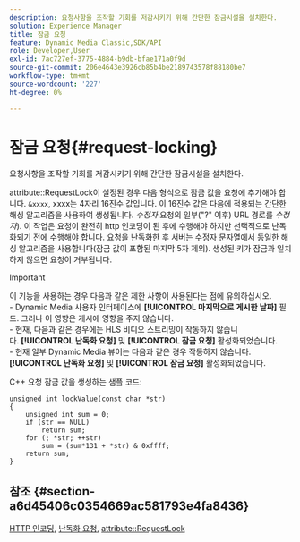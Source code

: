 ```yaml
---
description: 요청사항을 조작할 기회를 저감시키기 위해 간단한 잠금시설을 설치한다.
solution: Experience Manager
title: 잠금 요청
feature: Dynamic Media Classic,SDK/API
role: Developer,User
exl-id: 7ac727ef-3775-4884-b9db-bfae171a0f9d
source-git-commit: 206e4643e3926cb85b4be2189743578f88180be7
workflow-type: tm+mt
source-wordcount: '227'
ht-degree: 0%

---
```


# 잠금 요청{#request-locking}

요청사항을 조작할 기회를 저감시키기 위해 간단한 잠금시설을 설치한다.

attribute::RequestLock이 설정된 경우 다음 형식으로 잠금 값을 요청에 추가해야 합니다. `&xxxx`, xxxx는 4자리 16진수 값입니다. 이 16진수 값은 다음에 적용되는 간단한 해싱 알고리즘을 사용하여 생성됩니다. *수정자* 요청의 일부(&quot;?&quot; 이후) URL 경로를 *수정자*). 이 작업은 요청이 완전히 http 인코딩이 된 후에 수행해야 하지만 선택적으로 난독화되기 전에 수행해야 합니다. 요청을 난독화한 후 서버는 수정자 문자열에서 동일한 해싱 알고리즘을 사용합니다(잠금 값이 포함된 마지막 5자 제외). 생성된 키가 잠금과 일치하지 않으면 요청이 거부됩니다.

>[!IMPORTANT]
>
>이 기능을 사용하는 경우 다음과 같은 제한 사항이 사용된다는 점에 유의하십시오.<br>- Dynamic Media 사용자 인터페이스에 **[!UICONTROL 마지막으로 게시한 날짜]** 필드. 그러나 이 영향은 게시에 영향을 주지 않습니다.<br>- 현재, 다음과 같은 경우에는 HLS 비디오 스트리밍이 작동하지 않습니다. **[!UICONTROL 난독화 요청]** 및 **[!UICONTROL 잠금 요청]** 활성화되었습니다.<br>- 현재 일부 Dynamic Media 뷰어는 다음과 같은 경우 작동하지 않습니다. **[!UICONTROL 난독화 요청]** 및 **[!UICONTROL 잠금 요청]** 활성화되었습니다.

C++ 요청 잠금 값을 생성하는 샘플 코드:

```
unsigned int lockValue(const char *str) 
{ 
    unsigned int sum = 0; 
    if (str == NULL) 
        return sum; 
    for (; *str; ++str) 
        sum = (sum*131 + *str) & 0xffff; 
    return sum; 
} 
```

## 참조 {#section-a6d45406c0354669ac581793e4fa8436}

[HTTP 인코딩](../../../../../is-api/http-ref/image-serving-api-ref/c-http-protocol-reference/c-syntax-and-features/r-http-encoding.md#reference-bb34dd13f316462695448acfa8f92df7), [난독화 요청](../../../../../is-api/http-ref/image-serving-api-ref/c-http-protocol-reference/c-syntax-and-features/r-request-obfuscation.md#reference-895f65d6796c43bb9bad21a676ed714d), [attribute::RequestLock](../../../../../is-api/image-catalog/image-serving-api-ref/c-image-catalog-reference/c-attributes-reference/r-requestlock.md#reference-8bbe2f581be847d3b9fa123e8e5e94b0)
